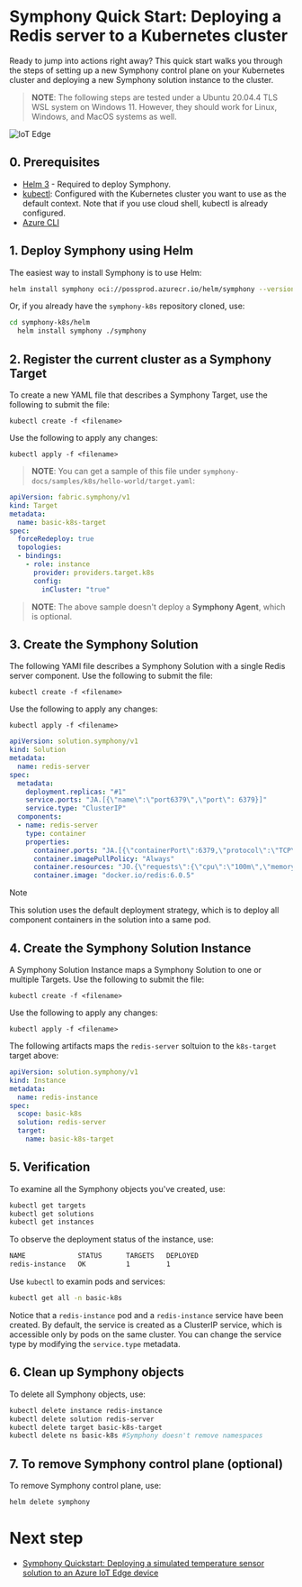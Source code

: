 # Symphony Quick Start: Deploying a Redis server to a Kubernetes cluster

Ready to jump into actions right away? This quick start walks you through the steps of setting up a new Symphony control plane on your Kubernetes cluster and deploying a new Symphony solution instance to the cluster.

> **NOTE**: The following steps are tested under a Ubuntu 20.04.4 TLS WSL system on Windows 11. However, they should work for Linux, Windows, and MacOS systems as well.

![IoT Edge](../images/redis-k8s.png)

## 0. Prerequisites

* [Helm 3](https://helm.sh/) - Required to deploy Symphony.
* [kubectl](https://kubernetes.io/docs/reference/kubectl/kubectl/): Configured with the Kubernetes cluster you want to use as the default context. Note that if you use cloud shell, kubectl is already configured.
* [Azure CLI](https://docs.microsoft.com/en-us/cli/azure/)

## 1. Deploy Symphony using Helm

The easiest way to install Symphony is to use Helm:

  ```bash
  helm install symphony oci://possprod.azurecr.io/helm/symphony --version 0.40.58
  ```

Or, if you already have the ```symphony-k8s``` repository cloned, use:

  ```bash
  cd symphony-k8s/helm
    helm install symphony ./symphony
```

## 2. Register the current cluster as a Symphony Target

To create a new YAML file that describes a Symphony Target, use the following to submit the file:

  ```kubectl create -f <filename>```

Use the following to apply any changes:

  ```kubectl apply -f <filename> ```

> **NOTE**: You can get a sample of this file under ```symphony-docs/samples/k8s/hello-world/target.yaml```:

```yaml
apiVersion: fabric.symphony/v1
kind: Target
metadata:
  name: basic-k8s-target
spec:  
  forceRedeploy: true
  topologies:
  - bindings:
    - role: instance
      provider: providers.target.k8s
      config:
        inCluster: "true"    
```

> **NOTE**: The above sample doesn't deploy a **Symphony Agent**, which is optional. 

## 3. Create the Symphony Solution

The following YAMl file describes a Symphony Solution with a single Redis server component. Use the following to submit the file:

  ```kubectl create -f <filename>```

Use the following to apply any changes:

  ```kubectl apply -f <filename> ```

```yaml
apiVersion: solution.symphony/v1
kind: Solution
metadata: 
  name: redis-server
spec:  
  metadata:
    deployment.replicas: "#1"
    service.ports: "JA.[{\"name\":\"port6379\",\"port\": 6379}]"
    service.type: "ClusterIP"
  components:
  - name: redis-server
    type: container
    properties:
      container.ports: "JA.[{\"containerPort\":6379,\"protocol\":\"TCP\"}]"
      container.imagePullPolicy: "Always"
      container.resources: "JO.{\"requests\":{\"cpu\":\"100m\",\"memory\":\"100Mi\"}}"        
      container.image: "docker.io/redis:6.0.5"
```

> [!NOTE]
> This solution uses the default deployment strategy, which is to deploy all component containers in the solution into a same pod. 

## 4. Create the Symphony Solution Instance

A Symphony Solution Instance maps a Symphony Solution to one or multiple Targets. Use the following to submit the file:

  ```kubectl create -f <filename>```

Use the following to apply any changes:

  ```kubectl apply -f <filename> ```

The following artifacts maps the ```redis-server``` soltuion to the ```k8s-target``` target above:

```yaml
apiVersion: solution.symphony/v1
kind: Instance
metadata:
  name: redis-instance
spec:
  scope: basic-k8s
  solution: redis-server
  target: 
    name: basic-k8s-target    
```

## 5. Verification

To examine all the Symphony objects you've created, use:

```bash
kubectl get targets
kubectl get solutions
kubectl get instances
```

To observe the deployment status of the instance, use:

```bash
NAME             STATUS      TARGETS   DEPLOYED
redis-instance   OK          1         1
```

Use ```kubectl``` to examin pods and services:

```bash
kubectl get all -n basic-k8s
```
Notice that a ```redis-instance``` pod and a ```redis-instance``` service have been created. By default, the service is created as a ClusterIP service, which is accessible only by pods on the same cluster. You can change the service type by modifying the ```service.type``` metadata. 

## 6. Clean up Symphony objects

To delete all Symphony objects, use:

```bash
kubectl delete instance redis-instance
kubectl delete solution redis-server
kubectl delete target basic-k8s-target
kubectl delete ns basic-k8s #Symphony doesn't remove namespaces
```

## 7. To remove Symphony control plane (optional)

To remove Symphony control plane, use:

  ```bash
  helm delete symphony
  ```

# Next step

* [Symphony Quickstart: Deploying a simulated temperature sensor solution to an Azure IoT Edge device](/docs/api/quick_start/deploy_solution_to_azure_iot_edge.md)
